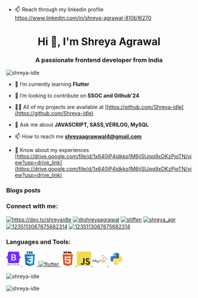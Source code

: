 
- 📫 Reach through my linkedin profile https://www.linkedin.com/in/shreya-agrawal-810b16270
<h1 align="center">Hi 👋, I'm Shreya Agrawal</h1>
<h3 align="center">A passionate frontend developer from India</h3>

<p align="left"> <img src="https://komarev.com/ghpvc/?username=shreya-idle&label=Profile%20views&color=0e75b6&style=flat" alt="shreya-idle" /> </p>

- 🌱 I’m currently learning **Flutter**

- 👯 I’m looking to contribute on **SSOC and Github'24**

- 👨‍💻 All of my projects are available at [https://github.com/Shreya-idle](https://github.com/Shreya-idle)

- 💬 Ask me about **JAVASCRIPT, SASS,VERILOG, MySQL**

- 📫 How to reach me **shreyaagrawwal4@gmail.com**

- 📄 Know about my experiences [https://drive.google.com/file/d/1x640iP4idkkq1M6ijSIJqq9xDKzPjoTN/view?usp=drive_link](https://drive.google.com/file/d/1x640iP4idkkq1M6ijSIJqq9xDKzPjoTN/view?usp=drive_link)

### Blogs posts
<!-- BLOG-POST-LIST:START -->
<!-- BLOG-POST-LIST:END -->

<h3 align="left">Connect with me:</h3>
<p align="left">
<a href="https://dev.to/https://dev.to/shreyaidle" target="blank"><img align="center" src="https://raw.githubusercontent.com/rahuldkjain/github-profile-readme-generator/master/src/images/icons/Social/devto.svg" alt="https://dev.to/shreyaidle" height="30" width="40" /></a>
<a href="https://medium.com/@shreyaagrawal" target="blank"><img align="center" src="https://raw.githubusercontent.com/rahuldkjain/github-profile-readme-generator/master/src/images/icons/Social/medium.svg" alt="@shreyaagrawal" height="30" width="40" /></a>
<a href="https://www.codechef.com/users/stiffen" target="blank"><img align="center" src="https://cdn.jsdelivr.net/npm/simple-icons@3.1.0/icons/codechef.svg" alt="stiffen" height="30" width="40" /></a>
<a href="https://codeforces.com/profile/shreya_agr" target="blank"><img align="center" src="https://raw.githubusercontent.com/rahuldkjain/github-profile-readme-generator/master/src/images/icons/Social/codeforces.svg" alt="shreya_agr" height="30" width="40" /></a>
<a href="https://discord.gg/1235113087875682314" target="blank"><img align="center" src="https://raw.githubusercontent.com/rahuldkjain/github-profile-readme-generator/master/src/images/icons/Social/discord.svg" alt="1235113087875682314" height="30" width="40" /></a>
<a href="https://www.linkedin.com/in/shreya-agrawal-810b16270" target="blank"><img align="center" src="file:///C:/Users/amita/Downloads/linkedin.svg.svg" alt="1235113087875682314" height="30" width="40" /></a>
</p>

<h3 align="left">Languages and Tools:</h3>
<p align="left"> <a href="https://getbootstrap.com" target="_blank" rel="noreferrer"> <img src="https://raw.githubusercontent.com/devicons/devicon/master/icons/bootstrap/bootstrap-plain-wordmark.svg" alt="bootstrap" width="40" height="40"/> </a> <a href="https://www.w3schools.com/css/" target="_blank" rel="noreferrer"> <img src="https://raw.githubusercontent.com/devicons/devicon/master/icons/css3/css3-original-wordmark.svg" alt="css3" width="40" height="40"/> </a> <a href="https://flutter.dev" target="_blank" rel="noreferrer"> <img src="https://www.vectorlogo.zone/logos/flutterio/flutterio-icon.svg" alt="flutter" width="40" height="40"/> </a> <a href="https://www.w3.org/html/" target="_blank" rel="noreferrer"> <img src="https://raw.githubusercontent.com/devicons/devicon/master/icons/html5/html5-original-wordmark.svg" alt="html5" width="40" height="40"/> </a> <a href="https://developer.mozilla.org/en-US/docs/Web/JavaScript" target="_blank" rel="noreferrer"> <img src="https://raw.githubusercontent.com/devicons/devicon/master/icons/javascript/javascript-original.svg" alt="javascript" width="40" height="40"/> </a> <a href="https://www.mysql.com/" target="_blank" rel="noreferrer"> <img src="https://raw.githubusercontent.com/devicons/devicon/master/icons/mysql/mysql-original-wordmark.svg" alt="mysql" width="40" height="40"/> </a> <a href="https://www.python.org" target="_blank" rel="noreferrer"> <img src="https://raw.githubusercontent.com/devicons/devicon/master/icons/python/python-original.svg" alt="python" width="40" height="40"/> </a> </p>

<p><img align="center" src="https://github-readme-stats.vercel.app/api/top-langs?username=shreya-idle&show_icons=true&locale=en&layout=compact" alt="shreya-idle" /></p>

<p><img align="center" src="https://github-readme-streak-stats.herokuapp.com/?user=shreya-idle&" alt="shreya-idle" /></p>
